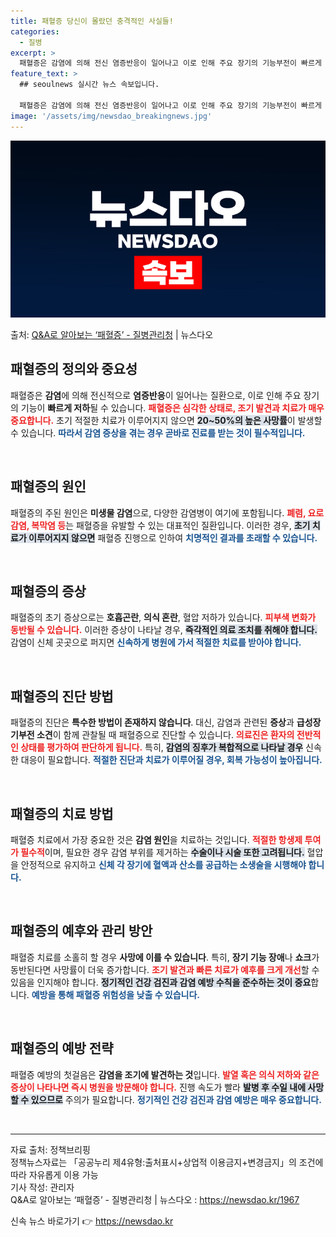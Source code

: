 ```yaml
---
title: 패혈증 당신이 몰랐던 충격적인 사실들!
categories:
  - 질병
excerpt: >
  패혈증은 감염에 의해 전신 염증반응이 일어나고 이로 인해 주요 장기의 기능부전이 빠르게 진행하는 질환이다. …
feature_text: >
  ## seoulnews 실시간 뉴스 속보입니다.

  패혈증은 감염에 의해 전신 염증반응이 일어나고 이로 인해 주요 장기의 기능부전이 빠르게 진행하는 질환이다. …
image: '/assets/img/newsdao_breakingnews.jpg'
---
```


![뉴스다오 속보](/assets/img/newsdao_breakingnews.jpg)

<p>출처: <a href="https://newsdao.kr/1967" rel="dofollow">Q&A로 알아보는 ‘패혈증’ - 질병관리청</a> | 뉴스다오</p>

<h2 data-ke-size="size26">패혈증의 정의와 중요성</h2>

<p data-ke-size="size16">패혈증은 <b>감염</b>에 의해 전신적으로 <b>염증반응</b>이 일어나는 질환으로, 이로 인해 주요 장기의 기능이 <b>빠르게 저하</b>될 수 있습니다. <b><span style="color: #ee2323;">패혈증은 심각한 상태로, 조기 발견과 치료가 매우 중요합니다.</span></b> 초기 적절한 치료가 이루어지지 않으면 <b><span style="background-color: #21538527;">20~50%의 높은 사망률</span></b>이 발생할 수 있습니다. <b><span style="color: #1a5490;">따라서 감염 증상을 겪는 경우 곧바로 진료를 받는 것이 필수적입니다.</span></b></p>

<p data-ke-size="size16">&nbsp;</p>

<h2 data-ke-size="size26">패혈증의 원인</h2>

<p data-ke-size="size16">패혈증의 주된 원인은 <b>미생물 감염</b>으로, 다양한 감염병이 여기에 포함됩니다. <b><span style="color: #ee2323;">폐렴, 요로감염, 복막염 등</span></b>는 패혈증을 유발할 수 있는 대표적인 질환입니다. 이러한 경우, <b><span style="background-color: #21538527;">초기 치료가 이루어지지 않으면</span></b> 패혈증 진행으로 인하여 <b><span style="color: #1a5490;">치명적인 결과를 초래할 수 있습니다.</span></b></p>

<p data-ke-size="size16">&nbsp;</p>

<h2 data-ke-size="size26">패혈증의 증상</h2>

<p data-ke-size="size16">패혈증의 초기 증상으로는 <b>호흡곤란</b>, <b>의식 혼란</b>, 혈압 저하가 있습니다. <b><span style="color: #ee2323;">피부색 변화가 동반될 수 있습니다.</span></b> 이러한 증상이 나타날 경우, <b><span style="background-color: #21538527;">즉각적인 의료 조치를 취해야 합니다.</span></b> 감염이 신체 곳곳으로 퍼지면 <b><span style="color: #1a5490;">신속하게 병원에 가서 적절한 치료를 받아야 합니다.</span></b></p>

<p data-ke-size="size16">&nbsp;</p>

<h2 data-ke-size="size26">패혈증의 진단 방법</h2>

<p data-ke-size="size16">패혈증의 진단은 <b>특수한 방법이 존재하지 않습니다</b>. 대신, 감염과 관련된 <b>증상</b>과 <b>급성장기부전 소견</b>이 함께 관찰될 때 패혈증으로 진단할 수 있습니다. <b><span style="color: #ee2323;">의료진은 환자의 전반적인 상태를 평가하여 판단하게 됩니다.</span></b> 특히, <b><span style="background-color: #21538527;">감염의 징후가 복합적으로 나타날 경우</span></b> 신속한 대응이 필요합니다. <b><span style="color: #1a5490;">적절한 진단과 치료가 이루어질 경우, 회복 가능성이 높아집니다.</span></b></p>

<p data-ke-size="size16">&nbsp;</p>

<h2 data-ke-size="size26">패혈증의 치료 방법</h2>

<p data-ke-size="size16">패혈증 치료에서 가장 중요한 것은 <b>감염 원인</b>을 치료하는 것입니다. <b><span style="color: #ee2323;">적절한 항생제 투여가 필수적</span></b>이며, 필요한 경우 감염 부위를 제거하는 <b><span style="background-color: #21538527;">수술이나 시술 또한 고려됩니다.</span></b> 혈압을 안정적으로 유지하고 <b><span style="color: #1a5490;">신체 각 장기에 혈액과 산소를 공급하는 소생술을 시행해야 합니다.</span></b></p>

<p data-ke-size="size16">&nbsp;</p>

<h2 data-ke-size="size26">패혈증의 예후와 관리 방안</h2>

<p data-ke-size="size16">패혈증 치료를 소홀히 할 경우 <b>사망에 이를 수 있습니다</b>. 특히, <b>장기 기능 장애</b>나 <b>쇼크</b>가 동반된다면 사망률이 더욱 증가합니다. <b><span style="color: #ee2323;">조기 발견과 빠른 치료가 예후를 크게 개선</span></b>할 수 있음을 인지해야 합니다. <b><span style="background-color: #21538527;">정기적인 건강 검진과 감염 예방 수칙을 준수하는 것이 중요</span></b>합니다. <b><span style="color: #1a5490;">예방을 통해 패혈증 위험성을 낮출 수 있습니다.</span></b></p>

<p data-ke-size="size16">&nbsp;</p>

<h2 data-ke-size="size26">패혈증의 예방 전략</h2>

<p data-ke-size="size16">패혈증 예방의 첫걸음은 <b>감염을 조기에 발견하는 것</b>입니다. <b><span style="color: #ee2323;">발열 혹은 의식 저하와 같은 증상이 나타나면 즉시 병원을 방문해야 합니다.</span></b> 진행 속도가 빨라 <b><span style="background-color: #21538527;">발병 후 수일 내에 사망할 수 있으므로</span></b> 주의가 필요합니다. <b><span style="color: #1a5490;">정기적인 건강 검진과 감염 예방은 매우 중요합니다.</span></b></p>

<p data-ke-size="size16">&nbsp;</p>

<hr>
<p data-ke-size="size16">자료 출처: 정책브리핑<br>
정책뉴스자료는 「공공누리 제4유형:출처표시+상업적 이용금지+변경금지」의 조건에 따라 자유롭게 이용 가능<br>
기사 작성: 관리자<br>
Q&A로 알아보는 ‘패혈증’ - 질병관리청 | 뉴스다오  : <a href="https://newsdao.kr/1967">https://newsdao.kr/1967</a></p> 

신속 뉴스 바로가기 👉 <a href="https://newsdao.kr" rel="dofollow">https://newsdao.kr</a>


